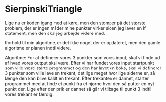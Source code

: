 # SierpinskiTriangle

Lige nu er koden igang med at køre, men den stomper på det største problem, der er ingen måder mine punkter virker siden jeg laver en If statement, men den skal jeg arbejde videre med.

Iforhold til min algoritme, er det ikke noget der er opdateret, men den gamle algoritme er planen indtil videre.

Algoritme: For at definerer vores 3 punkter som vores input, skal vi finde ud af hvad vores output skal være. Efter vi har fundet vores input startpunkt som ville være starte programmet og den har lavet en boks, skal vi definerer 3 punkter som ville lave en trekant, det lige meget hvor lige siderne er, så længe den kan blive kaldt en trekant. Efter trekanten er dannet, starter programmet med at finde et punkt fra et hjørne hvor den så putter en nyt punkt der. Lige efter den prik er dannet så går vi tilbage til punkt 3 indtil vores trekant er færdig.
